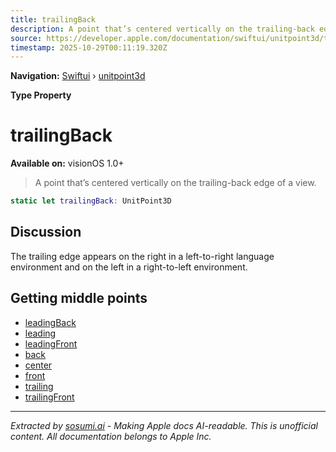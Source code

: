 ```yaml
---
title: trailingBack
description: A point that’s centered vertically on the trailing-back edge of a view.
source: https://developer.apple.com/documentation/swiftui/unitpoint3d/trailingback
timestamp: 2025-10-29T00:11:19.320Z
---
```


**Navigation:** [Swiftui](/documentation/swiftui) › [unitpoint3d](/documentation/swiftui/unitpoint3d)

**Type Property**

# trailingBack

**Available on:** visionOS 1.0+

> A point that’s centered vertically on the trailing-back edge of a view.

```swift
static let trailingBack: UnitPoint3D
```

## Discussion

The trailing edge appears on the right in a left-to-right language environment and on the left in a right-to-left environment.

## Getting middle points

- [leadingBack](/documentation/swiftui/unitpoint3d/leadingback)
- [leading](/documentation/swiftui/unitpoint3d/leading)
- [leadingFront](/documentation/swiftui/unitpoint3d/leadingfront)
- [back](/documentation/swiftui/unitpoint3d/back)
- [center](/documentation/swiftui/unitpoint3d/center)
- [front](/documentation/swiftui/unitpoint3d/front)
- [trailing](/documentation/swiftui/unitpoint3d/trailing)
- [trailingFront](/documentation/swiftui/unitpoint3d/trailingfront)

---

*Extracted by [sosumi.ai](https://sosumi.ai) - Making Apple docs AI-readable.*
*This is unofficial content. All documentation belongs to Apple Inc.*
